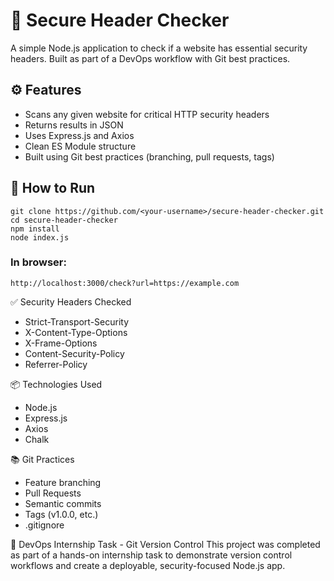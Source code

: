 # 🔐 Secure Header Checker

A simple Node.js application to check if a website has essential security headers. Built as part of a DevOps workflow with Git best practices.

## ⚙️ Features

- Scans any given website for critical HTTP security headers
- Returns results in JSON
- Uses Express.js and Axios
- Clean ES Module structure
- Built using Git best practices (branching, pull requests, tags)

## 🚀 How to Run

```
git clone https://github.com/<your-username>/secure-header-checker.git
cd secure-header-checker
npm install
node index.js
```
### In browser:
```
http://localhost:3000/check?url=https://example.com
```
✅ Security Headers Checked
  - Strict-Transport-Security
  - X-Content-Type-Options
  - X-Frame-Options
  - Content-Security-Policy
  - Referrer-Policy

📦 Technologies Used
  - Node.js
  - Express.js
  - Axios
  - Chalk

📚 Git Practices
  - Feature branching
  - Pull Requests
  - Semantic commits
  - Tags (v1.0.0, etc.)
  - .gitignore

🧠 DevOps Internship Task - Git Version Control
This project was completed as part of a hands-on internship task to demonstrate version control workflows and create a deployable, security-focused Node.js app.
